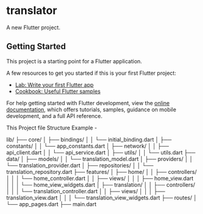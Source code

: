 # translator

A new Flutter project.

## Getting Started

This project is a starting point for a Flutter application.

A few resources to get you started if this is your first Flutter project:

- [Lab: Write your first Flutter app](https://docs.flutter.dev/get-started/codelab)
- [Cookbook: Useful Flutter samples](https://docs.flutter.dev/cookbook)

For help getting started with Flutter development, view the
[online documentation](https://docs.flutter.dev/), which offers tutorials,
samples, guidance on mobile development, and a full API reference.


This Project file Structure  Example - 

lib/
├── core/
│   ├── bindings/
│   │   └── initial_binding.dart
│   ├── constants/
│   │   └── app_constants.dart
│   ├── network/
│   │   ├── api_client.dart
│   │   └── api_service.dart
│   ├── utils/
│   │   └── utils.dart
├── data/
│   ├── models/
│   │   └── translation_model.dart
│   ├── providers/
│   │   └── translation_provider.dart
│   ├── repositories/
│   │   └── translation_repository.dart
├── features/
│   ├── home/
│   │   ├── controllers/
│   │   │   └── home_controller.dart
│   │   ├── views/
│   │   │   ├── home_view.dart
│   │   │   └── home_view_widgets.dart
│   ├── translation/
│   │   ├── controllers/
│   │   │   └── translation_controller.dart
│   │   ├── views/
│   │   │   ├── translation_view.dart
│   │   │   └── translation_view_widgets.dart
├── routes/
│   └── app_pages.dart
├── main.dart

